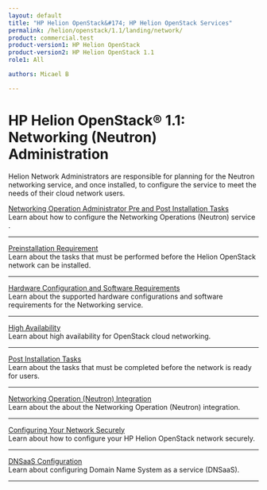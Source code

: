 ```yaml
---
layout: default
title: "HP Helion OpenStack&#174; HP Helion OpenStack Services"
permalink: /helion/openstack/1.1/landing/network/
product: commercial.test
product-version1: HP Helion OpenStack
product-version2: HP Helion OpenStack 1.1
role1: All

authors: Micael B

---
```

<!--UNDER REVISION-->

<script>

function PageRefresh {
onLoad="window.refresh"
}

PageRefresh();

</script>

<!--
<p style="font-size: small;"> <a href="/helion/openstack/1.1/3rd-party-license-agreements/">&#9664; PREV</a> | <a href="/helion/openstack/1.1/">&#9650; UP</a> | NEXT &#9654; </p>
-->

# HP Helion OpenStack&#174; 1.1: Networking (Neutron) Administration

Helion Network Administrators are responsible for planning for the Neutron networking service, and once installed, to configure the service to meet the needs of their cloud network users.

[Networking Operation Administrator Pre and Post Installation Tasks](/helion/openstack/1.1/services/neutron/installation/intro/)
<br>Learn about how to configure the Networking Operations (Neutron) service .
<hr>

[Preinstallation Requirement](/helion/openstack/1.1/services/neutron/pre/installation/)
<br>Learn about the tasks that must be performed before the Helion OpenStack network can be installed.
<hr>

[Hardware Configuration and Software Requirements](/helion/openstack/1.1/services/neutron/pre/installation/hardware-software/)
<br>Learn about the supported hardware configurations and software requirements for the Networking service.
<hr>

[High Availability](/helion/openstack/1.1/services/neutron/pre/installation/high-availability/)
<br>Learn about high availability for OpenStack cloud networking.
<hr>

[Post Installation Tasks](/helion/openstack/1.1/services/neutron/post/installation/)
<br>Learn about the tasks that must be completed before the network is ready for users.
<hr>

[Networking Operation (Neutron) Integration](/helion/openstack/1.1/services/neutron/post/installation/neutron-integration/)
<br>Learn about the about the Networking Operation (Neutron) integration.
<hr>

[Configuring Your Network Securely](/helion/openstack/1.1/services/neutron/post/installation/configure-network-securely/)
<br>Learn about how to configure your HP Helion OpenStack network securely.
<hr>

[DNSaaS Configuration](/helion/openstack/1.1/services/neutron/post/installation/configure-dnsaas/)
<br>Learn about configuring Domain Name System as a service (DNSaaS).
<hr>

